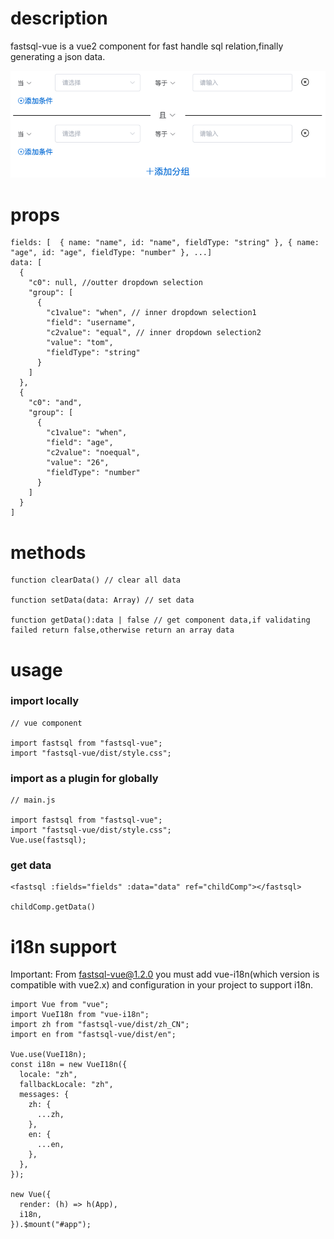 # description

fastsql-vue is a vue2 component for fast handle sql relation,finally generating a json data.

![this is a demonstrate image](https://github.com/johnlin0207/npmpackages/blob/main/fastsql/public/demo.png?raw=true "fastsql-vue")

# props

    fields: [  { name: "name", id: "name", fieldType: "string" }, { name: "age", id: "age", fieldType: "number" }, ...]
    data: [
      {
        "c0": null, //outter dropdown selection
        "group": [
          {
            "c1value": "when", // inner dropdown selection1
            "field": "username",
            "c2value": "equal", // inner dropdown selection2
            "value": "tom",
            "fieldType": "string"
          }
        ]
      },
      {
        "c0": "and",
        "group": [
          {
            "c1value": "when",
            "field": "age",
            "c2value": "noequal",
            "value": "26",
            "fieldType": "number"
          }
        ]
      }
    ]

# methods

    function clearData() // clear all data

    function setData(data: Array) // set data

    function getData():data | false // get component data,if validating failed return false,otherwise return an array data

# usage

### import locally

    // vue component

    import fastsql from "fastsql-vue";
    import "fastsql-vue/dist/style.css";

### import as a plugin for globally

    // main.js

    import fastsql from "fastsql-vue";
    import "fastsql-vue/dist/style.css";
    Vue.use(fastsql);

### get data

    <fastsql :fields="fields" :data="data" ref="childComp"></fastsql>

    childComp.getData()

# i18n support

Important: From fastsql-vue@1.2.0 you must add vue-i18n(which version is compatible with vue2.x) and configuration in your project to support i18n.

    import Vue from "vue";
    import VueI18n from "vue-i18n";
    import zh from "fastsql-vue/dist/zh_CN";
    import en from "fastsql-vue/dist/en";

    Vue.use(VueI18n);
    const i18n = new VueI18n({
      locale: "zh",
      fallbackLocale: "zh",
      messages: {
        zh: {
          ...zh,
        },
        en: {
          ...en,
        },
      },
    });

    new Vue({
      render: (h) => h(App),
      i18n,
    }).$mount("#app");
